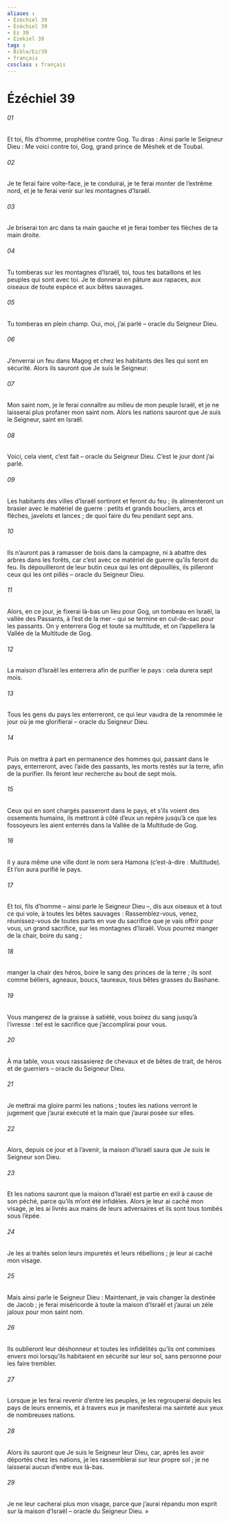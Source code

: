 ```yaml
---
aliases : 
- Ézéchiel 39
- Ézéchiel 39
- Ez 39
- Ezekiel 39
tags : 
- Bible/Ez/39
- français
cssclass : français
---
```


# Ézéchiel 39

###### 01
Et toi, fils d’homme, prophétise contre Gog. Tu diras : Ainsi parle le Seigneur Dieu : Me voici contre toi, Gog, grand prince de Mèshek et de Toubal.
###### 02
Je te ferai faire volte-face, je te conduirai, je te ferai monter de l’extrême nord, et je te ferai venir sur les montagnes d’Israël.
###### 03
Je briserai ton arc dans ta main gauche et je ferai tomber tes flèches de ta main droite.
###### 04
Tu tomberas sur les montagnes d’Israël, toi, tous tes bataillons et les peuples qui sont avec toi. Je te donnerai en pâture aux rapaces, aux oiseaux de toute espèce et aux bêtes sauvages.
###### 05
Tu tomberas en plein champ. Oui, moi, j’ai parlé – oracle du Seigneur Dieu.
###### 06
J’enverrai un feu dans Magog et chez les habitants des îles qui sont en sécurité. Alors ils sauront que Je suis le Seigneur.
###### 07
Mon saint nom, je le ferai connaître au milieu de mon peuple Israël, et je ne laisserai plus profaner mon saint nom. Alors les nations sauront que Je suis le Seigneur, saint en Israël.
###### 08
Voici, cela vient, c’est fait – oracle du Seigneur Dieu. C’est le jour dont j’ai parlé.
###### 09
Les habitants des villes d’Israël sortiront et feront du feu ; ils alimenteront un brasier avec le matériel de guerre : petits et grands boucliers, arcs et flèches, javelots et lances ; de quoi faire du feu pendant sept ans.
###### 10
Ils n’auront pas à ramasser de bois dans la campagne, ni à abattre des arbres dans les forêts, car c’est avec ce matériel de guerre qu’ils feront du feu. Ils dépouilleront de leur butin ceux qui les ont dépouillés, ils pilleront ceux qui les ont pillés – oracle du Seigneur Dieu.
###### 11
Alors, en ce jour, je fixerai là-bas un lieu pour Gog, un tombeau en Israël, la vallée des Passants, à l’est de la mer – qui se termine en cul-de-sac pour les passants. On y enterrera Gog et toute sa multitude, et on l’appellera la Vallée de la Multitude de Gog.
###### 12
La maison d’Israël les enterrera afin de purifier le pays : cela durera sept mois.
###### 13
Tous les gens du pays les enterreront, ce qui leur vaudra de la renommée le jour où je me glorifierai – oracle du Seigneur Dieu.
###### 14
Puis on mettra à part en permanence des hommes qui, passant dans le pays, enterreront, avec l’aide des passants, les morts restés sur la terre, afin de la purifier. Ils feront leur recherche au bout de sept mois.
###### 15
Ceux qui en sont chargés passeront dans le pays, et s’ils voient des ossements humains, ils mettront à côté d’eux un repère jusqu’à ce que les fossoyeurs les aient enterrés dans la Vallée de la Multitude de Gog.
###### 16
Il y aura même une ville dont le nom sera Hamona (c’est-à-dire : Multitude). Et l’on aura purifié le pays.
###### 17
Et toi, fils d’homme – ainsi parle le Seigneur Dieu –, dis aux oiseaux et à tout ce qui vole, à toutes les bêtes sauvages : Rassemblez-vous, venez, réunissez-vous de toutes parts en vue du sacrifice que je vais offrir pour vous, un grand sacrifice, sur les montagnes d’Israël. Vous pourrez manger de la chair, boire du sang ;
###### 18
manger la chair des héros, boire le sang des princes de la terre ; ils sont comme béliers, agneaux, boucs, taureaux, tous bêtes grasses du Bashane.
###### 19
Vous mangerez de la graisse à satiété, vous boirez du sang jusqu’à l’ivresse : tel est le sacrifice que j’accomplirai pour vous.
###### 20
À ma table, vous vous rassasierez de chevaux et de bêtes de trait, de héros et de guerriers – oracle du Seigneur Dieu.
###### 21
Je mettrai ma gloire parmi les nations ; toutes les nations verront le jugement que j’aurai exécuté et la main que j’aurai posée sur elles.
###### 22
Alors, depuis ce jour et à l’avenir, la maison d’Israël saura que Je suis le Seigneur son Dieu.
###### 23
Et les nations sauront que la maison d’Israël est partie en exil à cause de son péché, parce qu’ils m’ont été infidèles. Alors je leur ai caché mon visage, je les ai livrés aux mains de leurs adversaires et ils sont tous tombés sous l’épée.
###### 24
Je les ai traités selon leurs impuretés et leurs rébellions ; je leur ai caché mon visage.
###### 25
Mais ainsi parle le Seigneur Dieu : Maintenant, je vais changer la destinée de Jacob ; je ferai miséricorde à toute la maison d’Israël et j’aurai un zèle jaloux pour mon saint nom.
###### 26
Ils oublieront leur déshonneur et toutes les infidélités qu’ils ont commises envers moi lorsqu’ils habitaient en sécurité sur leur sol, sans personne pour les faire trembler.
###### 27
Lorsque je les ferai revenir d’entre les peuples, je les regrouperai depuis les pays de leurs ennemis, et à travers eux je manifesterai ma sainteté aux yeux de nombreuses nations.
###### 28
Alors ils sauront que Je suis le Seigneur leur Dieu, car, après les avoir déportés chez les nations, je les rassemblerai sur leur propre sol ; je ne laisserai aucun d’entre eux là-bas.
###### 29
Je ne leur cacherai plus mon visage, parce que j’aurai répandu mon esprit sur la maison d’Israël – oracle du Seigneur Dieu. »
